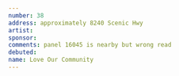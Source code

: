 ```yaml
---
number: 38
address: approximately 8240 Scenic Hwy
artist:
sponsor:
comments: panel 16045 is nearby but wrong read
debuted:
name: Love Our Community
---
```

